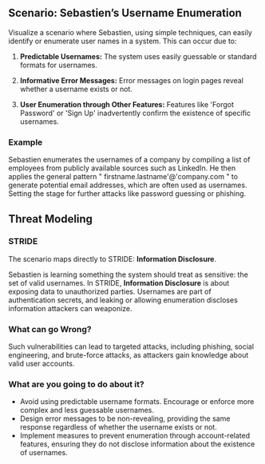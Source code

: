 ## Scenario: Sebastien’s Username Enumeration

Visualize a scenario where Sebastien, using simple techniques, can easily identify or enumerate user names in a system. This can occur due to:

1. **Predictable Usernames:** The system uses easily guessable or standard formats for usernames.

2. **Informative Error Messages:** Error messages on login pages reveal whether a username exists or not.

3. **User Enumeration through Other Features:** Features like 'Forgot Password' or 'Sign Up' inadvertently confirm the existence of specific usernames.

### Example

Sebastien enumerates the usernames of a company by compiling a list of employees from publicly available sources such as LinkedIn. He then applies the general pattern " firstname.lastname'@'company.com " to generate potential email addresses, which are often used as usernames.  Setting the stage for further attacks like password guessing or phishing.

## Threat Modeling

### STRIDE

The scenario maps directly to STRIDE: **Information Disclosure**.

Sebastien is learning something the system should treat as sensitive: the set of valid usernames.
In STRIDE, **Information Disclosure** is about exposing data to unauthorized parties. Usernames are part of authentication secrets, and leaking or allowing enumeration discloses information attackers can weaponize.

### What can go Wrong?

Such vulnerabilities can lead to targeted attacks, including phishing, social engineering, and brute-force attacks, as attackers gain knowledge about valid user accounts.

### What are you going to do about it?

- Avoid using predictable username formats. Encourage or enforce more complex and less guessable usernames.
- Design error messages to be non-revealing, providing the same response regardless of whether the username exists or not.
- Implement measures to prevent enumeration through account-related features, ensuring they do not disclose information about the existence of usernames.
